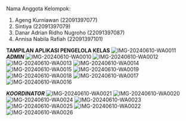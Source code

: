 Nama Anggota Kelompok:
1. Ageng Kurniawan (22091397077) 
2. Sintiya (22091397079) 
3. Danar Adrian Ridho Nugroho (22091397087) 
4. Annisa Nabila Rafiah (22091397101)

**TAMPILAN APLIKASI PENGELOLA KELAS**
![IMG-20240610-WA0011](https://github.com/sintiyaaa73/Aplikasi-Pengelola-Kelas/assets/124550908/4aa516c1-da8e-4e90-a938-1e8103ec9f05)
***ADMIN***
![IMG-20240610-WA0010](https://github.com/sintiyaaa73/Aplikasi-Pengelola-Kelas/assets/124550908/e0e94664-9ad3-4682-8905-96a648823f0f)
![IMG-20240610-WA0012](https://github.com/sintiyaaa73/Aplikasi-Pengelola-Kelas/assets/124550908/f16ff8de-8e53-408d-87d7-da85c4fadc9d)
![IMG-20240610-WA0013](https://github.com/sintiyaaa73/Aplikasi-Pengelola-Kelas/assets/124550908/3225a620-74e4-49be-91b1-78cb8ebae779)
![IMG-20240610-WA0014](https://github.com/sintiyaaa73/Aplikasi-Pengelola-Kelas/assets/124550908/85985026-703a-425c-9404-d56daf41c131)
![IMG-20240610-WA0015](https://github.com/sintiyaaa73/Aplikasi-Pengelola-Kelas/assets/124550908/602ba84e-3460-4f94-986f-a230d560e2a8)
![IMG-20240610-WA0019](https://github.com/sintiyaaa73/Aplikasi-Pengelola-Kelas/assets/124550908/c430ffac-1477-44e5-b975-3bd62660ed24)
![IMG-20240610-WA0018](https://github.com/sintiyaaa73/Aplikasi-Pengelola-Kelas/assets/124550908/f95c5b19-3d14-47dd-b13e-2d471d6f3e7e)
![IMG-20240610-WA0017](https://github.com/sintiyaaa73/Aplikasi-Pengelola-Kelas/assets/124550908/af3847f5-f50d-45cc-bddd-ae035af3ceb5)
![IMG-20240610-WA0016](https://github.com/sintiyaaa73/Aplikasi-Pengelola-Kelas/assets/124550908/3a31c824-30d9-4bc8-8eb1-01aeae37db86)



***KOORDINATOR***
![IMG-20240610-WA0021](https://github.com/sintiyaaa73/Aplikasi-Pengelola-Kelas/assets/124550908/1bb83d23-ded0-4a72-8698-bc3f1ab81b94)
![IMG-20240610-WA0020](https://github.com/sintiyaaa73/Aplikasi-Pengelola-Kelas/assets/124550908/216ec4fc-bdd5-48d1-a801-c1a651112de4)
![IMG-20240610-WA0024](https://github.com/sintiyaaa73/Aplikasi-Pengelola-Kelas/assets/124550908/83a9cbfd-c9f7-4442-b266-f10b90c5a823)
![IMG-20240610-WA0023](https://github.com/sintiyaaa73/Aplikasi-Pengelola-Kelas/assets/124550908/20b17693-ab09-4ec6-8eb1-1d71d9702d72)
![IMG-20240610-WA0025](https://github.com/sintiyaaa73/Aplikasi-Pengelola-Kelas/assets/124550908/a35def18-604c-4adb-af9b-311a7803b7e0)
![IMG-20240610-WA0022](https://github.com/sintiyaaa73/Aplikasi-Pengelola-Kelas/assets/124550908/5b4fc2cc-be7e-4b55-9602-7a32688dbdb2)
![IMG-20240610-WA0026](https://github.com/sintiyaaa73/Aplikasi-Pengelola-Kelas/assets/124550908/63482015-486d-46d3-9552-479174e2325e)



